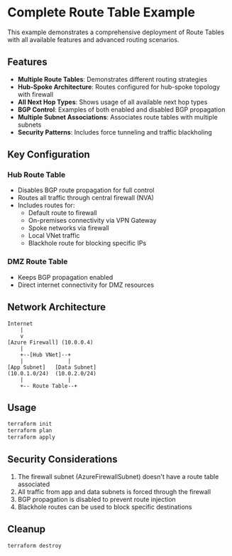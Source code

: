 # Complete Route Table Example

This example demonstrates a comprehensive deployment of Route Tables with all available features and advanced routing scenarios.

## Features

- **Multiple Route Tables**: Demonstrates different routing strategies
- **Hub-Spoke Architecture**: Routes configured for hub-spoke topology with firewall
- **All Next Hop Types**: Shows usage of all available next hop types
- **BGP Control**: Examples of both enabled and disabled BGP propagation
- **Multiple Subnet Associations**: Associates route tables with multiple subnets
- **Security Patterns**: Includes force tunneling and traffic blackholing

## Key Configuration

### Hub Route Table
- Disables BGP route propagation for full control
- Routes all traffic through central firewall (NVA)
- Includes routes for:
  - Default route to firewall
  - On-premises connectivity via VPN Gateway
  - Spoke networks via firewall
  - Local VNet traffic
  - Blackhole route for blocking specific IPs

### DMZ Route Table
- Keeps BGP propagation enabled
- Direct internet connectivity for DMZ resources

## Network Architecture

```
Internet
    |
    v
[Azure Firewall] (10.0.0.4)
    |
    +--[Hub VNet]--+
    |              |
[App Subnet]   [Data Subnet]
(10.0.1.0/24)  (10.0.2.0/24)
    |              |
    +-- Route Table--+
```

## Usage

```bash
terraform init
terraform plan
terraform apply
```

## Security Considerations

1. The firewall subnet (AzureFirewallSubnet) doesn't have a route table associated
2. All traffic from app and data subnets is forced through the firewall
3. BGP propagation is disabled to prevent route injection
4. Blackhole routes can be used to block specific destinations

## Cleanup

```bash
terraform destroy
```

<!-- BEGIN_TF_DOCS -->
<!-- END_TF_DOCS -->